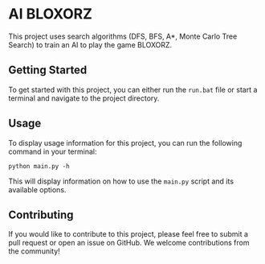 # AI BLOXORZ

This project uses search algorithms (DFS, BFS, A*, Monte Carlo Tree Search) to train an AI to play the game BLOXORZ.

## Getting Started

To get started with this project, you can either run the `run.bat` file or start a terminal and navigate to the project directory.

## Usage

To display usage information for this project, you can run the following command in your terminal:

`python main.py -h`

This will display information on how to use the `main.py` script and its available options.

## Contributing

If you would like to contribute to this project, please feel free to submit a pull request or open an issue on GitHub. We welcome contributions from the community!
